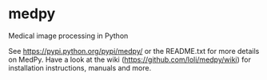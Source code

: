medpy
=====

Medical image processing in Python

See https://pypi.python.org/pypi/medpy/ or the README.txt for more details on MedPy.
Have a look at the wiki (https://github.com/loli/medpy/wiki) for installation instructions, manuals and more.
